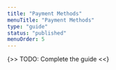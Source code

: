 ```yaml
---
title: "Payment Methods"
menuTitle: "Payment Methods"
type: "guide"
status: "published"
menuOrder: 5
---
```


{>> TODO: Complete the guide <<}
